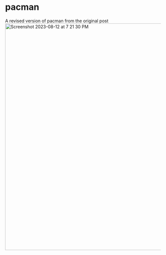 # pacman
A revised version of pacman from the original post
<img width="734" alt="Screenshot 2023-08-12 at 7 21 30 PM" src="https://github.com/SrikanthBhandary/pacman/assets/11585859/8209fb88-0a93-44ed-8790-26c60b20f92f">
